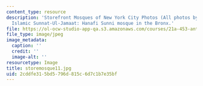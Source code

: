 ```yaml
---
content_type: resource
description: 'Storefront Mosques of New York City Photos (All photos by Susan Slyomovics):
  Islamic Sunnat-Ul-Jamaat: Hanafi Sunni mosque in the Bronx.'
file: https://ol-ocw-studio-app-qa.s3.amazonaws.com/courses/21a-453-anthropology-of-the-middle-east-spring-2004/2cddfe315bd5796d815c6d7c1b7e35bf_storemosque11.jpg
file_type: image/jpeg
image_metadata:
  caption: ''
  credit: ''
  image-alt: ''
resourcetype: Image
title: storemosque11.jpg
uid: 2cddfe31-5bd5-796d-815c-6d7c1b7e35bf
---
```

